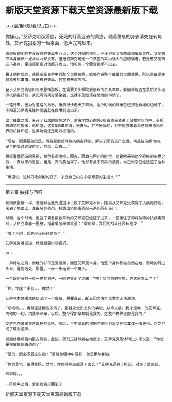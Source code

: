 # 新版天堂资源下载天堂资源最新版下载

<a href="https://m8k3.cc">→→最/新/观/看/入/口←←</a>

你操心。”艾萨克阴沉着脸，死死的盯着远去的萧痕，随着萧痕的身影消失在转角处，艾萨克狠狠的一砸桌面，低声咒骂起来。

    萧痕很聪明的并没有前往蜂巢中心点，这个时候的那里，应该只有艾丽西亚和威斯克在，艾丽西亚本身虽然一点战斗力都没有，但是威斯克可是一个真正的实力强大的超级强者，若是惹艾丽西亚不高兴，掌控威斯克对他展开攻击，他可能一个回合都撑不过去。

    最让他担忧的，就是威斯克手中的那个自爆装置，能够炸毁整个蜂巢的自爆装置，所以萧痕现在最紧要的事情，就是离开蜂巢，甚至离开浣熊市。

    至于艾萨克能够如同原剧情那般，在紧要关头帮助爱丽丝击杀其本体，爱丽丝能否在最后关头砸碎抗病毒药剂，杀死所有病毒感染者，这就不是他现在想烦的事情了。

    一路行来，因为对道路的熟悉，萧痕很快走出了蜂巢，这个时候的蜂巢已经接近自爆的边缘了，不知道艾萨克克隆体能否赶在自爆前逃出来。

    出了蜂巢之后，离开了红后的监控之外，萧痕才放心的将G病毒原液装进了储物空间当中，有机械印记的提示，他知道，这支G病毒原液，是真品，并不是假的，对于能够带着自己前来电影世界的机械印记，这点功能还是可以相信的。

    “现在，我需要做的是，等待爱丽丝释放抗病毒药剂，解决了所有丧尸之后，再逃往浣熊市内，安全的度过这段时间，然后，回去。。。”

    萧痕看着阴沉的黑夜，神色有点恍惚，回去，回自己所在的时空，这是他来到这个恐怖的末世之后，一直以来的愿望，但是，真的要结束了，他却有点不真实的感觉，自己似乎已经适应了这种生活。

    “难道说，这种刀枪剑影的日子，才是自己内心中最想要的生活么？”
------------

第五章 抉择与回归

    如同原剧情一样，爱丽丝在激光通道中击败了艾萨克本体，随后从艾萨克处获得了抗病毒药剂，来到了地面上，准备杂碎药剂，释放出抗病毒药剂来杀死所有丧尸。

    然而，这个时候，重启了紧急援救系统的艾萨克已经赶了过来，一把接住了即将破碎的抗病毒药剂，艾萨克拿着一把枪，指着爱丽丝微笑道：“爱丽丝，我们的战斗还没有结束！”

    “哦！不对，现在应该已经结束了。”

    艾萨克笑着说道，然后就要扣动扳机。

    砰！

    一声枪响之后，倒地的却不是爱丽丝，而是艾萨克本身，他整个身体都被击倒在地，艰难的转过头来，看向远处，那里，一步一步走来一个男子。

    一个跟他长的一模一样的男子，一脸狞笑走了过来：“嘿！我可怜的宝贝，你这是怎么了？”

    “你，你这个家伙。。。竟然！”

    艾萨克本体艰难的眨动了一下眼睛，想要说话，却又因为伤势太重而无法说清。

    “啧啧啧。。。竟然连话都说不清了，那就永远闭上你的嘴吧，从今以后，我才是唯一的艾萨克，而你的一切，由我来继承，以后，整个保护伞都将是我的，这整个世界也都是我的。”

    艾萨克克隆体状若疯狂的低吼，随后，手中拿着的那把冲锋枪对着艾萨克本体一阵狂扫，将之打成了碎肉渣滓。

    爱丽丝眼睛看向那支药剂，此刻，药剂正静静躺在地面上，艾萨克克隆体转过头来说道：“你想要释放抗病毒药剂？”

    “是的，我必须要这么做！”爱丽丝眼神中没有一丝恐惧与害怕。

    “你的勇气，值得赞扬，然而，你觉得你还能活下去么？”艾萨克调转了枪头，对准了爱丽丝。

    砰砰砰。。。

    一阵枪声之后，爱丽丝身形翻滚了
新版天堂资源下载天堂资源最新版下载
